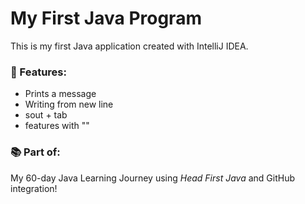 # My First Java Program

This is my first Java application created with IntelliJ IDEA.

### 🔧 Features:
- Prints a message
- Writing from new line
- sout + tab
- features with "\"


### 📚 Part of:
My 60-day Java Learning Journey using *Head First Java* and GitHub integration!